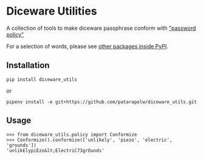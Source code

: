 # Diceware Utilities

A collection of tools to make diceware passphrase conform with ["password policy"](https://en.wikipedia.org/wiki/Password_policy)

For a selection of words, please see [other packages inside PyPI](https://pypi.org/search/?q=diceware).

## Installation

```commandline
pip install diceware_utils
```

or

```commandline
pipenv install -e git+https://github.com/patarapolw/diceware_utils.git
```

## Usage

```pycon
>>> from diceware_utils.policy import Conformize
>>> Conformize().conformize(['unlikely', 'piezo', 'electric', 'grounds'])
'unlikElypiEzo&lt;ElectriC73grOunds'
```
